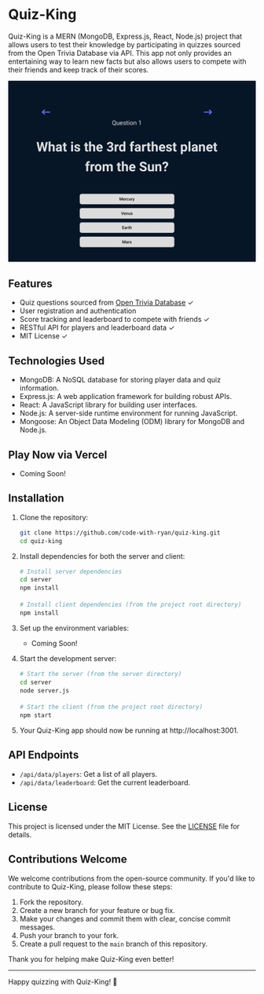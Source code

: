 
# Quiz-King

Quiz-King is a MERN (MongoDB, Express.js, React, Node.js) project that allows users to test their knowledge by participating in quizzes sourced from the Open Trivia Database via API. This app not only provides an entertaining way to learn new facts but also allows users to compete with their friends and keep track of their scores.

![Quiz-King Screenshot](./images/Screenshot%202023-09-24%20at%202.52.02%20PM.png)

## Features

- Quiz questions sourced from [Open Trivia Database](https://opentdb.com/) ✓
- User registration and authentication
- Score tracking and leaderboard to compete with friends ✓
- RESTful API for players and leaderboard data ✓
- MIT License ✓

## Technologies Used

- MongoDB: A NoSQL database for storing player data and quiz information.
- Express.js: A web application framework for building robust APIs. 
- React: A JavaScript library for building user interfaces.
- Node.js: A server-side runtime environment for running JavaScript.
- Mongoose: An Object Data Modeling (ODM) library for MongoDB and Node.js.

## Play Now via Vercel 
- Coming Soon!

## Installation

1. Clone the repository:

   ```bash
   git clone https://github.com/code-with-ryan/quiz-king.git
   cd quiz-king
   ```

2. Install dependencies for both the server and client:

   ```bash
   # Install server dependencies
   cd server
   npm install

   # Install client dependencies (from the project root directory)
   npm install
   ```

3. Set up the environment variables:

   - Coming Soon!

4. Start the development server:

   ```bash
   # Start the server (from the server directory)
   cd server
   node server.js

   # Start the client (from the project root directory)
   npm start
   ```

5. Your Quiz-King app should now be running at http://localhost:3001.

## API Endpoints

- `/api/data/players`: Get a list of all players.
- `/api/data/leaderboard`: Get the current leaderboard.

## License

This project is licensed under the MIT License. See the [LICENSE](LICENSE) file for details.

## Contributions Welcome

We welcome contributions from the open-source community. If you'd like to contribute to Quiz-King, please follow these steps:

1. Fork the repository.
2. Create a new branch for your feature or bug fix.
3. Make your changes and commit them with clear, concise commit messages.
4. Push your branch to your fork.
5. Create a pull request to the `main` branch of this repository.

Thank you for helping make Quiz-King even better!

---

Happy quizzing with Quiz-King! 👑

